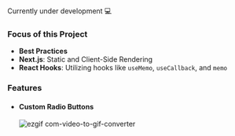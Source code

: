 Currently under development 💻

<h3>Focus of this Project</h3>
<ul>
  <li><strong>Best Practices</strong></li>
  <li><strong>Next.js</strong>: Static and Client-Side Rendering</li>
  <li><strong>React Hooks</strong>: Utilizing hooks like <code>useMemo</code>, <code>useCallback</code>, and <code>memo</code></li>
</ul>

<h3>Features</h3>
<ul>
  <li>
<h4>Custom Radio Buttons</h4>

![ezgif com-video-to-gif-converter](https://github.com/user-attachments/assets/46bcac0b-d078-47ec-a5df-c82d2e7c69ff)

</li>
</ul>
